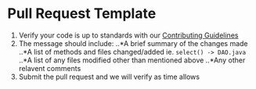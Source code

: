 Pull Request Template
=====================
1. Verify your code is up to standards with our [Contributing Guidelines](CONTRIBUTING.md)
2. The message should include:
..*A brief summary of the changes made
..*A list of methods and files changed/added ie. `select() -> DAO.java`
..*A list of any files modified other than mentioned above
..*Any other relavent comments
3. Submit the pull request and we will verify as time allows
